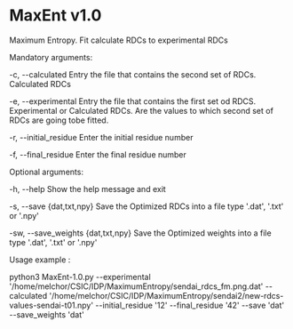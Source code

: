 MaxEnt v1.0
===========

Maximum Entropy. Fit calculate RDCs to experimental RDCs

Mandatory arguments:


-c, --calculated                      Entry the file that contains the second set of RDCs. Calculated RDCs

-e, --experimental                    Entry the file that contains the first set od RDCS. Experimental or Calculated RDCs.                                       Are the values to which second set of RDCs are going tobe fitted.

-r, --initial_residue                 Enter the initial residue number

-f, --final_residue                   Enter the final residue number


Optional arguments:
  
-h, --help                           Show the help message and exit

-s, --save {dat,txt,npy}             Save the Optimized RDCs into a file type '.dat', '.txt' or '.npy'

-sw,  --save_weights {dat,txt,npy}   Save the Optimized weights into a file type '.dat', '.txt' or '.npy'



Usage example :

python3 MaxEnt-1.0.py --experimental '/home/melchor/CSIC/IDP/MaximumEntropy/sendai_rdcs_fm.png.dat' --calculated '/home/melchor/CSIC/IDP/MaximumEntropy/sendai2/new-rdcs-values-sendai-t01.npy' --initial_residue '12' --final_residue '42' --save 'dat' --save_weights 'dat' 

